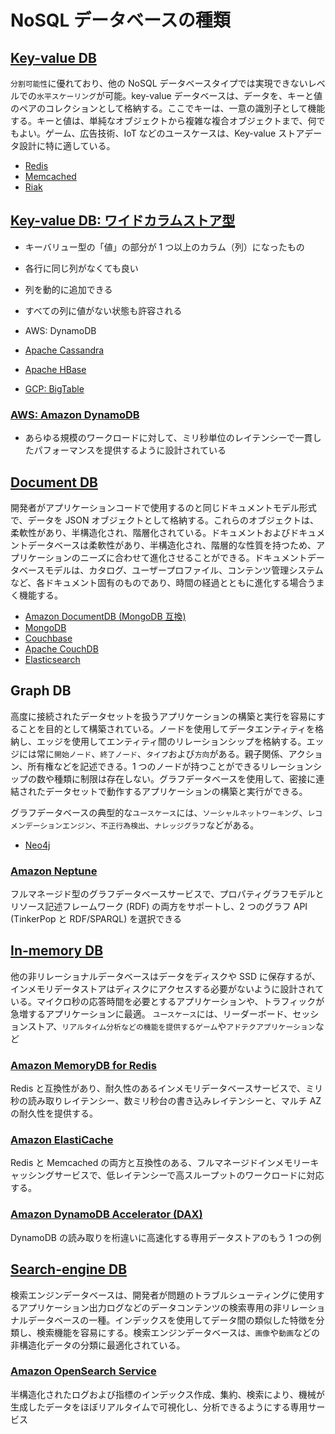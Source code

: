 # NoSQL データベースの種類

## [Key-value DB](https://aws.amazon.com/jp/nosql/key-value/)

`分割可能性`に優れており、他の NoSQL データベースタイプでは実現できないレベルでの`水平スケーリング`が可能。key-value データベースは、データを、キーと値のペアのコレクションとして格納する。ここでキーは、一意の識別子として機能する。キーと値は、単純なオブジェクトから複雑な複合オブジェクトまで、何でもよい。ゲーム、広告技術、IoT などのユースケースは、Key-value ストアデータ設計に特に適している。

- [Redis](https://redis.io/)
- [Memcached](https://memcached.org/)
- [Riak](https://riak.com/index.html)

## [Key-value DB: ワイドカラムストア型](https://aws.amazon.com/jp/nosql/key-value/)

- キーバリュー型の「値」の部分が 1 つ以上のカラム（列）になったもの
- 各行に同じ列がなくても良い
- 列を動的に追加できる
- すべての列に値がない状態も許容される

- AWS: DynamoDB
- [Apache Cassandra](https://cassandra.apache.org/_/index.html)
- [Apache HBase](https://hbase.apache.org/)
- [GCP: BigTable](https://cloud.google.com/bigtable)

### [AWS: Amazon DynamoDB](https://docs.aws.amazon.com/ja_jp/amazondynamodb/latest/developerguide/Introduction.html)

- あらゆる規模のワークロードに対して、ミリ秒単位のレイテンシーで一貫したパフォーマンスを提供するように設計されている

## [Document DB](https://aws.amazon.com/jp/documentdb/)

開発者がアプリケーションコードで使用するのと同じドキュメントモデル形式で、データを JSON オブジェクトとして格納する。これらのオブジェクトは、柔軟性があり、半構造化され、階層化されている。ドキュメントおよびドキュメントデータベースは柔軟性があり、半構造化され、階層的な性質を持つため、アプリケーションのニーズに合わせて進化させることができる。ドキュメントデータベースモデルは、カタログ、ユーザープロファイル、コンテンツ管理システムなど、各ドキュメント固有のものであり、時間の経過とともに進化する場合うまく機能する。

- [Amazon DocumentDB (MongoDB 互換)](https://aws.amazon.com/jp/documentdb/)
- [MongoDB](https://www.mongodb.com/)
- [Couchbase](https://www.couchbase.com/)
- [Apache CouchDB](https://couchdb.apache.org/)
- [Elasticsearch](https://www.elastic.co/)

## Graph DB

高度に接続されたデータセットを扱うアプリケーションの構築と実行を容易にすることを目的として構築されている。ノードを使用してデータエンティティを格納し、エッジを使用してエンティティ間のリレーションシップを格納する。エッジには常に`開始ノード`、`終了ノード`、`タイプ`および`方向`がある。親子関係、アクション、所有権などを記述できる。1 つのノードが持つことができるリレーションシップの数や種類に制限は存在しない。グラフデータベースを使用して、密接に連結されたデータセットで動作するアプリケーションの構築と実行ができる。

グラフデータベースの典型的な`ユースケース`には、`ソーシャルネットワーキング`、`レコメンデーションエンジン`、`不正行為検出`、`ナレッジグラフ`などがある。

- [Neo4j](https://neo4j.com/)

### [Amazon Neptune](https://aws.amazon.com/neptune/)

フルマネージド型のグラフデータベースサービスで、プロパティグラフモデルとリソース記述フレームワーク (RDF) の両方をサポートし、2 つのグラフ API (TinkerPop と RDF/SPARQL) を選択できる

## [In-memory DB](https://aws.amazon.com/jp/nosql/in-memory/)

他の非リレーショナルデータベースはデータをディスクや SSD に保存するが、インメモリデータストアはディスクにアクセスする必要がないように設計されている。マイクロ秒の応答時間を必要とするアプリケーションや、トラフィックが急増するアプリケーションに最適。
`ユースケース`には、リーダーボード、セッションストア、`リアルタイム分析などの機能を提供するゲーム`や`アドテクアプリケーション`など

### [Amazon MemoryDB for Redis](https://aws.amazon.com/memorydb/)

Redis と互換性があり、耐久性のあるインメモリデータベースサービスで、ミリ秒の読み取りレイテンシー、数ミリ秒台の書き込みレイテンシーと、マルチ AZ の耐久性を提供する。

### [Amazon ElastiCache](https://aws.amazon.com/jp/elasticache/)

Redis と Memcached の両方と互換性のある、フルマネージドインメモリーキャッシングサービスで、低レイテンシーで高スループットのワークロードに対応する。

### [Amazon DynamoDB Accelerator (DAX)](https://aws.amazon.com/jp/dynamodbaccelerator/)

DynamoDB の読み取りを桁違いに高速化する専用データストアのもう 1 つの例

## [Search-engine DB](https://aws.amazon.com/jp/nosql/search/)

検索エンジンデータベースは、開発者が問題のトラブルシューティングに使用するアプリケーション出力ログなどのデータコンテンツの検索専用の非リレーショナルデータベースの一種。インデックスを使用してデータ間の類似した特徴を分類し、検索機能を容易にする。検索エンジンデータベースは、`画像`や`動画`などの非構造化データの分類に最適化されている。

### [Amazon OpenSearch Service](https://aws.amazon.com/opensearch-service/)

半構造化されたログおよび指標のインデックス作成、集約、検索により、機械が生成したデータをほぼリアルタイムで可視化し、分析できるようにする専用サービス
